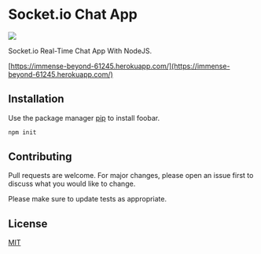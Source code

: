 # Socket.io Chat App


<img src="https://s5.gifyu.com/images/maal.gif">



Socket.io Real-Time Chat App With NodeJS.

[https://immense-beyond-61245.herokuapp.com/](https://immense-beyond-61245.herokuapp.com/)

## Installation

Use the package manager [pip](https://pip.pypa.io/en/stable/) to install foobar.

```bash
npm init
```

## Contributing
Pull requests are welcome. For major changes, please open an issue first to discuss what you would like to change.

Please make sure to update tests as appropriate.

## License
[MIT](https://choosealicense.com/licenses/mit/)
